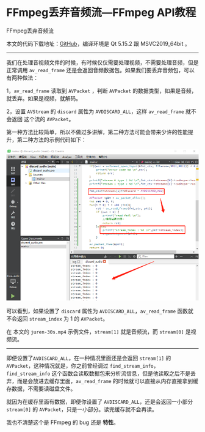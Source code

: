 # FFmpeg丢弃音频流—FFmpeg API教程

<div id="meta-description---">FFmpeg丢弃音频流</div>

本文的代码下载地址：[GitHub](https://github.com/lokenetwork/FFmpeg-Principle/tree/main/discard_audio)，编译环境是 Qt 5.15.2 跟 MSVC2019_64bit 。

------

我们在处理音视频文件的时候，有时候仅仅需要处理视频，不需要处理音频，但是正常调用 `av_read_frame` 还是会返回音频数据包。如果我们要丢弃音频包，可以有两种做法：

1，`av_read_frame` 读取到 `AVPacket` ，判断 `AVPacket` 的数据类型，如果是音频，就丢弃。如果是视频，就解码。

2，设置 `AVStream` 的 `discard` 属性为 `AVDISCARD_ALL`，这样 `av_read_frame` 就不会返回 这个流的 `AVPacket`。

第一种方法比较简单，所以不做过多讲解，第二种方法可能会带来少许的性能提升，第二种方法的示例代码如下：

![1-1](discard_stream\1-1.png)

可以看到，如果设置了 `discard` 属性为 `AVDISCARD_ALL`，`av_read_frame` 函数就不会返回 `stream_index` 为 1 的 `AVPacket`。

在 本文的 `juren-30s.mp4` 示例文件，`stream[1]` 就是音频流，而 `stream[0]` 是视频流。

------

即便设置了`AVDISCARD_ALL`，在一种情况里面还是会返回 `stream[1]`  的 `AVPacket`，这种情况就是，你之前曾经调过 `find_stream_info`，`find_stream_info` 这个函数会读取数据包来分析流信息，但是他读取之后不是丢弃，而是会放进去缓存里面，`av_read_frame` 的时候就可以直接从内存直接拿到缓存数据，不需要读磁盘文件。

就因为在缓存里面有数据，即便你设置了 `AVDISCARD_ALL`，还是会返回一小部分 `stream[0]`  的 `AVPacket`，只是一小部分。读完缓存就不会再读。

我也不清楚这个是 FFmpeg 的 bug 还是 **特性**。










